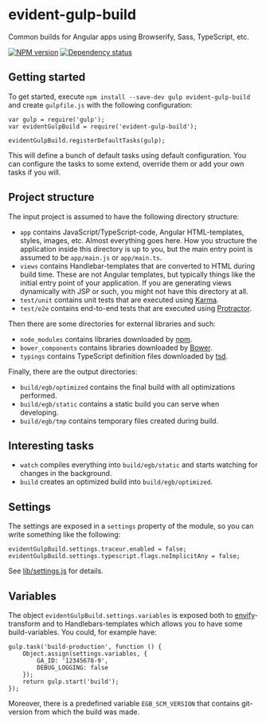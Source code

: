 evident-gulp-build
==================

Common builds for Angular apps using Browserify, Sass, TypeScript, etc.

[![NPM version](https://img.shields.io/npm/v/evident-gulp-build.svg)](https://www.npmjs.com/package/evident-gulp-build)
[![Dependency status](https://img.shields.io/david/evidentsolutions/evident-gulp-build.svg)](https://david-dm.org/evidentsolutions/evident-gulp-build)

Getting started
---------------

To get started, execute `npm install --save-dev gulp evident-gulp-build` and create `gulpfile.js`
with the following configuration:

    var gulp = require('gulp');
    var evidentGulpBuild = require('evident-gulp-build');

    evidentGulpBuild.registerDefaultTasks(gulp);

This will define a bunch of default tasks using default configuration. You can configure the tasks
to some extend, override them or add your own tasks if you will.

Project structure
-----------------

The input project is assumed to have the following directory structure:

  - `app` contains JavaScript/TypeScript-code, Angular HTML-templates, styles, images, etc.
     Almost everything goes here. How you structure the application inside this directory is
     up to you, but the main entry point is assumed to be `app/main.js`  or `app/main.ts`.
  - `views` contains Handlebar-templates that are converted to HTML during build time. These
     are not Angular templates, but typically things like the initial entry point of your
     application. If you are generating views dynamically with JSP or such, you might not
     have this directory at all.
  - `test/unit` contains unit tests that are executed using [Karma](http://karma-runner.github.io/).
  - `test/e2e` contains end-to-end tests that are executed using [Protractor](http://angular.github.io/protractor/).

Then there are some directories for external libraries and such:

  - `node_modules` contains libraries downloaded by [npm](https://www.npmjs.com/).
  - `bower_components` contains libraries downloaded by [Bower](http://bower.io/).
  - `typings` contains TypeScript definition files downloaded by [tsd](https://github.com/DefinitelyTyped/tsd).

Finally, there are the output directories:

  - `build/egb/optimized` contains the final build with all optimizations performed.
  - `build/egb/static` contains a static build you can serve when developing.
  - `build/egb/tmp` contains temporary files created during build.

Interesting tasks
-----------------

  - `watch` compiles everything into `build/egb/static` and starts watching for changes in the background.
  - `build` creates an optimized build into `build/egb/optimized`.

Settings
--------

The settings are exposed in a `settings` property of the module, so you can write something like
the following:

    evidentGulpBuild.settings.traceur.enabled = false;
    evidentGulpBuild.settings.typescript.flags.noImplicitAny = false;

See [lib/settings.js](lib/settings.js) for details.

Variables
---------

The object `evidentGulpBuild.settings.variables` is exposed both to [envify](https://github.com/hughsk/envify)-transform
and to Handlebars-templates which allows you to have some build-variables. You could, for example have:

    gulp.task('build-production', function () {
        Object.assign(settings.variables, {
            GA_ID: '12345678-9',
            DEBUG_LOGGING: false
        });
        return gulp.start('build');
    });

Moreover, there is a predefined variable `EGB_SCM_VERSION` that contains git-version from which the build was made.
